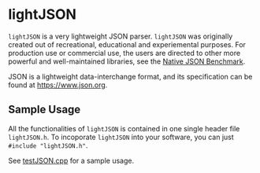 # lightJSON

`lightJSON` is a very lightweight JSON parser. 
`lightJSON` was originally created
out of recreational, educational and experiemental purposes. 
For production use or commercial use, 
the users are directed to other more powerful and well-maintained libraries, 
see the [Native JSON Benchmark](https://github.com/miloyip/nativejson-benchmark). 

JSON is a lightweight data-interchange format, 
and its specification can be found at <https://www.json.org>.

## Sample Usage

All the functionalities of `lightJSON` is contained in one single header file `lightJSON.h`.
To incoporate `lightJSON` into your software, 
you can just `#include "lightJSON.h"`. 

See [testJSON.cpp](testJSON.cpp) for a sample usage. 
